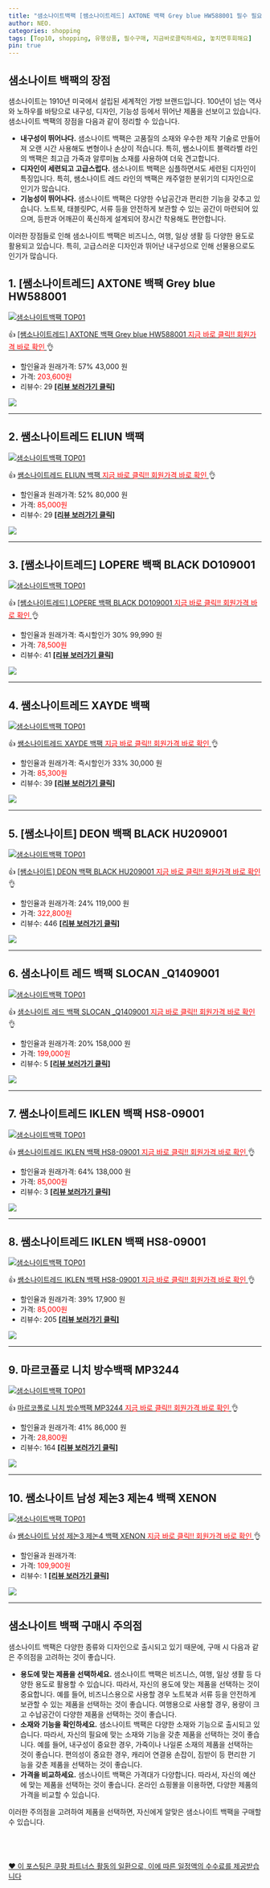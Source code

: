 ```yaml
---
title: "샘소나이트백팩 [쌤소나이트레드] AXTONE 백팩 Grey blue HW588001 필수 필요 추천 제품 비교 최저 가격 비교 장점 구매 후기 구매평"
author: NEO.
categories: shopping
tags: [Top10, shopping, 유행상품, 필수구매, 지금바로클릭하세요, 놓치면후회해요]
pin: true
---
```

**<h2>샘소나이트 백팩의 장점</h2>**

샘소나이트는 1910년 미국에서 설립된 세계적인 가방 브랜드입니다. 100년이 넘는 역사와 노하우를 바탕으로 내구성, 디자인, 기능성 등에서 뛰어난 제품을 선보이고 있습니다. 샘소나이트 백팩의 장점을 다음과 같이 정리할 수 있습니다.

* **내구성이 뛰어나다.** 샘소나이트 백팩은 고품질의 소재와 우수한 제작 기술로 만들어져 오랜 시간 사용해도 변형이나 손상이 적습니다. 특히, 쌤소나이트 블랙라벨 라인의 백팩은 최고급 가죽과 알루미늄 소재를 사용하여 더욱 견고합니다.
* **디자인이 세련되고 고급스럽다.** 샘소나이트 백팩은 심플하면서도 세련된 디자인이 특징입니다. 특히, 쌤소나이트 레드 라인의 백팩은 캐주얼한 분위기의 디자인으로 인기가 많습니다.
* **기능성이 뛰어나다.** 샘소나이트 백팩은 다양한 수납공간과 편리한 기능을 갖추고 있습니다. 노트북, 태블릿PC, 서류 등을 안전하게 보관할 수 있는 공간이 마련되어 있으며, 등판과 어깨끈이 푹신하게 설계되어 장시간 착용해도 편안합니다.

이러한 장점들로 인해 샘소나이트 백팩은 비즈니스, 여행, 일상 생활 등 다양한 용도로 활용되고 있습니다. 특히, 고급스러운 디자인과 뛰어난 내구성으로 인해 선물용으로도 인기가 많습니다.

   

## 1. [쌤소나이트레드] AXTONE 백팩 Grey blue HW588001

[![샘소나이트백팩 TOP01](https://thumbnail9.coupangcdn.com/thumbnails/remote/490x490ex/image/vendor_inventory/134f/9c26f5dc24c93a676007b8eaeba06f937e1206057a7694081071e81869c9.jpg)](https://link.coupang.com/re/AFFSDP?lptag=AF3617701&subid=GithubCoopas&pageKey=6037244813&traceid=V0-153&itemId=11026449813&vendorItemId=78351830424)


👍 [[쌤소나이트레드] AXTONE 백팩 Grey blue HW588001 <font color=red> 지금 바로 클릭!! 회원가격 바로 확인 </font> ](https://link.coupang.com/re/AFFSDP?lptag=AF3617701&subid=GithubCoopas&pageKey=6037244813&traceid=V0-153&itemId=11026449813&vendorItemId=78351830424) 👌 


- 할인율과 원래가격: 57%  43,000   원
- 가격: <span style='color:red'>203,600원</span>
- 리뷰수: 29  [**[리뷰 보러가기 클릭]**](https://link.coupang.com/re/AFFSDP?lptag=AF3617701&subid=GithubCoopas&pageKey=6037244813&traceid=V0-153&itemId=11026449813&vendorItemId=78351830424)

[![](/discount_price.png)](https://link.coupang.com/re/AFFSDP?lptag=AF3617701&subid=GithubCoopas&pageKey=6037244813&traceid=V0-153&itemId=11026449813&vendorItemId=78351830424)

---


   

## 2. 쌤소나이트레드 ELIUN 백팩

[![샘소나이트백팩 TOP01](https://thumbnail9.coupangcdn.com/thumbnails/remote/490x490ex/image/vendor_inventory/f1b6/9349469f1241fd458cdedd3be1be255be96411b84c20b158a90e7ff39867.jpg)](https://link.coupang.com/re/AFFSDP?lptag=AF3617701&subid=GithubCoopas&pageKey=7758217167&traceid=V0-153&itemId=20915639889&vendorItemId=88174082230)


👍 [쌤소나이트레드 ELIUN 백팩 <font color=red> 지금 바로 클릭!! 회원가격 바로 확인 </font> ](https://link.coupang.com/re/AFFSDP?lptag=AF3617701&subid=GithubCoopas&pageKey=7758217167&traceid=V0-153&itemId=20915639889&vendorItemId=88174082230) 👌 


- 할인율과 원래가격: 52%  80,000   원
- 가격: <span style='color:red'>85,000원</span>
- 리뷰수: 29  [**[리뷰 보러가기 클릭]**](https://link.coupang.com/re/AFFSDP?lptag=AF3617701&subid=GithubCoopas&pageKey=7758217167&traceid=V0-153&itemId=20915639889&vendorItemId=88174082230)

[![](/discount_price.png)](https://link.coupang.com/re/AFFSDP?lptag=AF3617701&subid=GithubCoopas&pageKey=7758217167&traceid=V0-153&itemId=20915639889&vendorItemId=88174082230)

---


   

## 3. [쌤소나이트레드] LOPERE 백팩 BLACK DO109001

[![샘소나이트백팩 TOP01](https://thumbnail9.coupangcdn.com/thumbnails/remote/490x490ex/image/vendor_inventory/0031/9ec760129fb296bd8c0ce531365037c024bf58d991a59e3ac1abf7c1f375.png)](https://link.coupang.com/re/AFFSDP?lptag=AF3617701&subid=GithubCoopas&pageKey=7733220709&traceid=V0-153&itemId=20785838526&vendorItemId=88344101732)


👍 [[쌤소나이트레드] LOPERE 백팩 BLACK DO109001 <font color=red> 지금 바로 클릭!! 회원가격 바로 확인 </font> ](https://link.coupang.com/re/AFFSDP?lptag=AF3617701&subid=GithubCoopas&pageKey=7733220709&traceid=V0-153&itemId=20785838526&vendorItemId=88344101732) 👌 


- 할인율과 원래가격: 즉시할인가 30%  99,990   원
- 가격: <span style='color:red'>78,500원</span>
- 리뷰수: 41  [**[리뷰 보러가기 클릭]**](https://link.coupang.com/re/AFFSDP?lptag=AF3617701&subid=GithubCoopas&pageKey=7733220709&traceid=V0-153&itemId=20785838526&vendorItemId=88344101732)

[![](/discount_price.png)](https://link.coupang.com/re/AFFSDP?lptag=AF3617701&subid=GithubCoopas&pageKey=7733220709&traceid=V0-153&itemId=20785838526&vendorItemId=88344101732)

---


   

## 4. 쌤소나이트레드 XAYDE 백팩

[![샘소나이트백팩 TOP01](https://thumbnail9.coupangcdn.com/thumbnails/remote/490x490ex/image/vendor_inventory/3f5f/0f72692ebfcae9837758117fc4c8c3e36b2cbf98c4418f226c0f868137ff.jpg)](https://link.coupang.com/re/AFFSDP?lptag=AF3617701&subid=GithubCoopas&pageKey=7751414749&traceid=V0-153&itemId=20880083833&vendorItemId=88047665507)


👍 [쌤소나이트레드 XAYDE 백팩 <font color=red> 지금 바로 클릭!! 회원가격 바로 확인 </font> ](https://link.coupang.com/re/AFFSDP?lptag=AF3617701&subid=GithubCoopas&pageKey=7751414749&traceid=V0-153&itemId=20880083833&vendorItemId=88047665507) 👌 


- 할인율과 원래가격: 즉시할인가 33%  30,000   원
- 가격: <span style='color:red'>85,300원</span>
- 리뷰수: 39  [**[리뷰 보러가기 클릭]**](https://link.coupang.com/re/AFFSDP?lptag=AF3617701&subid=GithubCoopas&pageKey=7751414749&traceid=V0-153&itemId=20880083833&vendorItemId=88047665507)

[![](/discount_price.png)](https://link.coupang.com/re/AFFSDP?lptag=AF3617701&subid=GithubCoopas&pageKey=7751414749&traceid=V0-153&itemId=20880083833&vendorItemId=88047665507)

---


   

## 5. [쌤소나이트] DEON 백팩 BLACK HU209001

[![샘소나이트백팩 TOP01](https://thumbnail10.coupangcdn.com/thumbnails/remote/490x490ex/image/vendor_inventory/1955/b9cf7847137f1fc4e71e483c8a4cb9d2b187d7e53adc06a366015c9b0ab5.jpg)](https://link.coupang.com/re/AFFSDP?lptag=AF3617701&subid=GithubCoopas&pageKey=4963302341&traceid=V0-153&itemId=6577353619&vendorItemId=78635414117)


👍 [[쌤소나이트] DEON 백팩 BLACK HU209001 <font color=red> 지금 바로 클릭!! 회원가격 바로 확인 </font> ](https://link.coupang.com/re/AFFSDP?lptag=AF3617701&subid=GithubCoopas&pageKey=4963302341&traceid=V0-153&itemId=6577353619&vendorItemId=78635414117) 👌 


- 할인율과 원래가격: 24%  119,000   원
- 가격: <span style='color:red'>322,800원</span>
- 리뷰수: 446  [**[리뷰 보러가기 클릭]**](https://link.coupang.com/re/AFFSDP?lptag=AF3617701&subid=GithubCoopas&pageKey=4963302341&traceid=V0-153&itemId=6577353619&vendorItemId=78635414117)

[![](/discount_price.png)](https://link.coupang.com/re/AFFSDP?lptag=AF3617701&subid=GithubCoopas&pageKey=4963302341&traceid=V0-153&itemId=6577353619&vendorItemId=78635414117)

---


   

## 6. 샘소나이트 레드 백팩 SLOCAN _Q1409001

[![샘소나이트백팩 TOP01](https://thumbnail8.coupangcdn.com/thumbnails/remote/490x490ex/image/vendor_inventory/0bf8/b9050537c6754e9b23aafb020d75e78edb7448545088f90b1d08283cdaa4.jpeg)](https://link.coupang.com/re/AFFSDP?lptag=AF3617701&subid=GithubCoopas&pageKey=7252437634&traceid=V0-153&itemId=18451397991&vendorItemId=85592161767)


👍 [샘소나이트 레드 백팩 SLOCAN _Q1409001 <font color=red> 지금 바로 클릭!! 회원가격 바로 확인 </font> ](https://link.coupang.com/re/AFFSDP?lptag=AF3617701&subid=GithubCoopas&pageKey=7252437634&traceid=V0-153&itemId=18451397991&vendorItemId=85592161767) 👌 


- 할인율과 원래가격: 20%  158,000   원
- 가격: <span style='color:red'>199,000원</span>
- 리뷰수: 5  [**[리뷰 보러가기 클릭]**](https://link.coupang.com/re/AFFSDP?lptag=AF3617701&subid=GithubCoopas&pageKey=7252437634&traceid=V0-153&itemId=18451397991&vendorItemId=85592161767)

[![](/discount_price.png)](https://link.coupang.com/re/AFFSDP?lptag=AF3617701&subid=GithubCoopas&pageKey=7252437634&traceid=V0-153&itemId=18451397991&vendorItemId=85592161767)

---


   

## 7. 쌤소나이트레드 IKLEN 백팩 HS8-09001

[![샘소나이트백팩 TOP01](https://thumbnail7.coupangcdn.com/thumbnails/remote/490x490ex/image/vendor_inventory/40c5/a9c5ec809823a2e41a853ad30fbf3f5a248ac919553a7418e102f242c199.png)](https://link.coupang.com/re/AFFSDP?lptag=AF3617701&subid=GithubCoopas&pageKey=7730882486&traceid=V0-153&itemId=20773631500&vendorItemId=88334362384)


👍 [쌤소나이트레드 IKLEN 백팩 HS8-09001 <font color=red> 지금 바로 클릭!! 회원가격 바로 확인 </font> ](https://link.coupang.com/re/AFFSDP?lptag=AF3617701&subid=GithubCoopas&pageKey=7730882486&traceid=V0-153&itemId=20773631500&vendorItemId=88334362384) 👌 


- 할인율과 원래가격: 64%  138,000   원
- 가격: <span style='color:red'>85,000원</span>
- 리뷰수: 3  [**[리뷰 보러가기 클릭]**](https://link.coupang.com/re/AFFSDP?lptag=AF3617701&subid=GithubCoopas&pageKey=7730882486&traceid=V0-153&itemId=20773631500&vendorItemId=88334362384)

[![](/discount_price.png)](https://link.coupang.com/re/AFFSDP?lptag=AF3617701&subid=GithubCoopas&pageKey=7730882486&traceid=V0-153&itemId=20773631500&vendorItemId=88334362384)

---


   

## 8. 쌤소나이트레드 IKLEN 백팩 HS8-09001

[![샘소나이트백팩 TOP01](https://thumbnail9.coupangcdn.com/thumbnails/remote/490x490ex/image/vendor_inventory/a1e7/9a43d04e036b10ef81e92c83f049965d8b91c88def0ea030c3c87fd9a155.png)](https://link.coupang.com/re/AFFSDP?lptag=AF3617701&subid=GithubCoopas&pageKey=7212848117&traceid=V0-153&itemId=18257955831&vendorItemId=87757094246)


👍 [쌤소나이트레드 IKLEN 백팩 HS8-09001 <font color=red> 지금 바로 클릭!! 회원가격 바로 확인 </font> ](https://link.coupang.com/re/AFFSDP?lptag=AF3617701&subid=GithubCoopas&pageKey=7212848117&traceid=V0-153&itemId=18257955831&vendorItemId=87757094246) 👌 


- 할인율과 원래가격: 39%  17,900   원
- 가격: <span style='color:red'>85,000원</span>
- 리뷰수: 205  [**[리뷰 보러가기 클릭]**](https://link.coupang.com/re/AFFSDP?lptag=AF3617701&subid=GithubCoopas&pageKey=7212848117&traceid=V0-153&itemId=18257955831&vendorItemId=87757094246)

[![](/discount_price.png)](https://link.coupang.com/re/AFFSDP?lptag=AF3617701&subid=GithubCoopas&pageKey=7212848117&traceid=V0-153&itemId=18257955831&vendorItemId=87757094246)

---


   

## 9. 마르코폴로 니치 방수백팩 MP3244

[![샘소나이트백팩 TOP01](https://thumbnail6.coupangcdn.com/thumbnails/remote/490x490ex/image/rs_quotation_api/dkvee0fk/3dc71f1e5b75431eae24c3031abf42d5.jpg)](https://link.coupang.com/re/AFFSDP?lptag=AF3617701&subid=GithubCoopas&pageKey=4918553812&traceid=V0-153&itemId=6441037216&vendorItemId=73735706013)


👍 [마르코폴로 니치 방수백팩 MP3244 <font color=red> 지금 바로 클릭!! 회원가격 바로 확인 </font> ](https://link.coupang.com/re/AFFSDP?lptag=AF3617701&subid=GithubCoopas&pageKey=4918553812&traceid=V0-153&itemId=6441037216&vendorItemId=73735706013) 👌 


- 할인율과 원래가격: 41%  86,000   원
- 가격: <span style='color:red'>28,800원</span>
- 리뷰수: 164  [**[리뷰 보러가기 클릭]**](https://link.coupang.com/re/AFFSDP?lptag=AF3617701&subid=GithubCoopas&pageKey=4918553812&traceid=V0-153&itemId=6441037216&vendorItemId=73735706013)

[![](/discount_price.png)](https://link.coupang.com/re/AFFSDP?lptag=AF3617701&subid=GithubCoopas&pageKey=4918553812&traceid=V0-153&itemId=6441037216&vendorItemId=73735706013)

---


   

## 10. 쌤소나이트 남성 제논3 제논4 백팩 XENON

[![샘소나이트백팩 TOP01](https://thumbnail9.coupangcdn.com/thumbnails/remote/490x490ex/image/vendor_inventory/1b0c/4b035d5116d8b49156856008cb394076aab29c8604d030c7eee50562a09d.jpg)](https://link.coupang.com/re/AFFSDP?lptag=AF3617701&subid=GithubCoopas&pageKey=7710751926&traceid=V0-153&itemId=20668818514&vendorItemId=87741228315)


👍 [쌤소나이트 남성 제논3 제논4 백팩 XENON <font color=red> 지금 바로 클릭!! 회원가격 바로 확인 </font> ](https://link.coupang.com/re/AFFSDP?lptag=AF3617701&subid=GithubCoopas&pageKey=7710751926&traceid=V0-153&itemId=20668818514&vendorItemId=87741228315) 👌 


- 할인율과 원래가격: 
- 가격: <span style='color:red'>109,900원</span>
- 리뷰수: 1  [**[리뷰 보러가기 클릭]**](https://link.coupang.com/re/AFFSDP?lptag=AF3617701&subid=GithubCoopas&pageKey=7710751926&traceid=V0-153&itemId=20668818514&vendorItemId=87741228315)

[![](/discount_price.png)](https://link.coupang.com/re/AFFSDP?lptag=AF3617701&subid=GithubCoopas&pageKey=7710751926&traceid=V0-153&itemId=20668818514&vendorItemId=87741228315)

---
**<h2>샘소나이트 백팩 구매시 주의점</h2>**

샘소나이트 백팩은 다양한 종류와 디자인으로 출시되고 있기 때문에, 구매 시 다음과 같은 주의점을 고려하는 것이 좋습니다.

* **용도에 맞는 제품을 선택하세요.** 샘소나이트 백팩은 비즈니스, 여행, 일상 생활 등 다양한 용도로 활용할 수 있습니다. 따라서, 자신의 용도에 맞는 제품을 선택하는 것이 중요합니다. 예를 들어, 비즈니스용으로 사용할 경우 노트북과 서류 등을 안전하게 보관할 수 있는 제품을 선택하는 것이 좋습니다. 여행용으로 사용할 경우, 용량이 크고 수납공간이 다양한 제품을 선택하는 것이 좋습니다.
* **소재와 기능을 확인하세요.** 샘소나이트 백팩은 다양한 소재와 기능으로 출시되고 있습니다. 따라서, 자신의 필요에 맞는 소재와 기능을 갖춘 제품을 선택하는 것이 좋습니다. 예를 들어, 내구성이 중요한 경우, 가죽이나 나일론 소재의 제품을 선택하는 것이 좋습니다. 편의성이 중요한 경우, 캐리어 연결용 손잡이, 짐받이 등 편리한 기능을 갖춘 제품을 선택하는 것이 좋습니다.
* **가격을 비교하세요.** 샘소나이트 백팩은 가격대가 다양합니다. 따라서, 자신의 예산에 맞는 제품을 선택하는 것이 좋습니다. 온라인 쇼핑몰을 이용하면, 다양한 제품의 가격을 비교할 수 있습니다.

이러한 주의점을 고려하여 제품을 선택하면, 자신에게 알맞은 샘소나이트 백팩을 구매할 수 있습니다.<br><br><br><br><br> [ ❤  이 포스팅은 쿠팡 파트너스 활동의 일환으로, 이에 따른 일정액의 수수료를 제공받습니다](https://link.coupang.com/a/bcEFyh)